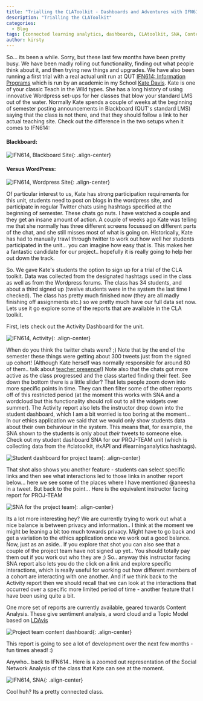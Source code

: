 ```yaml
---
title: "Trialling the CLAToolkit - Dashboards and Adventures with IFN614"
description: "Trialling the CLAToolkit"
categories:
  - Blog
tags: [connected learning analytics, dashboards, CLAtoolkit, SNA, Content Analysis, user trial]
author: kirsty
---
```


So... its been a while. Sorry, but these last few months have been pretty busy. We have been madly rolling out functionality, finding out what people think about it, and then trying new things and upgrades. We have also been running a first trial with a real actual unit run at QUT
<a href="http://2015.informationprograms.info/">IFN614: Information Programs</a>  which is run by an academic in my School <a href="http://higheredukate.com/who-is-kate/">Kate Davis</a>. Kate is one of your classic Teach in the Wild types. She has a long history of using innovative Wordpress set-ups for her classes that blow your standard LMS out of the water. Normally Kate spends a couple of weeks at the beginning of semester posting announcements in Blackboard (QUT's standard LMS) saying that the class is not there, and that they should follow a link to her actual teaching site. Check out the difference in the two setups when it comes to IFN614:

####  Blackboard:
![IFN614, Blackboard Site]({{site.baseurl}}/assets/images/IFN614-blackboard.jpg){: .align-center}

#### Versus WordPress:

![IFN614, Wordpress Site]({{site.baseurl}}/assets/images/IFN614-wordpress.jpg){: .align-center}

Of particular interest to us, Kate has strong participation requirements for this unit, students need to post on blogs in the wordpress site, and participate in regular Twitter chats using hashtags specified at the beginning of semester. These chats go nuts. I have watched a couple and they get an insane amount of action. A couple of weeks ago Kate was telling me that she normally has three different screens focussed on different parts of the chat, and she still misses most of what is going on. Historically, Kate has had to manually trawl through twitter to work out how well her students participated in the unit... you can imagine how easy that is. This makes her a fantastic candidate for our project.. hopefully it is really going to help her out down the track.

So. We gave Kate's students the option to sign up for a trial of the CLA toolkit. Data was collected from the designated hashtags used in the class as well as from the Wordpress forums. The class has 34 students, and about a third signed up (twelve students were in the system the last time I checked). The class has pretty much finished now (they are all madly finishing off assignments etc.) so we pretty much have our full data set now. Lets use it go explore some of the reports that are available in the CLA toolkit.

First, lets check out the Activity Dashboard for the unit.

![IFN614, Activity]({{site.baseurl}}/assets/images/IFN614-Activity.jpg){: .align-center}

When do you think the twitter chats were? ;) Note that by the end of the semester these things were getting about 300 tweets just from the signed up cohort! (Although Kate herself was normally responsible for around 80 of them.. talk about <a href="https://coi.athabascau.ca/coi-model/description-teaching-presence/">teacher presence</a>!) Note also that the chats got more active as the class progressed and the class started finding their feet. See down the bottom there is a little slider? That lets people zoom down into more specific points in time. They can then filter some of the other reports off of this restricted period (at the moment this works with SNA and a wordcloud but this functionality should roll out to all the widgets over summer). The Activity report also lets the instructor drop down into the student dashboard, which I am a bit worried is too boring at the moment... In our ethics application we said that we would only show students data about their own behaviour in the system. This means that, for example, the SNA shown to the students is only about <i>their</i> tweets to someone else. Check out my student dashboard SNA for our PROJ-TEAM unit (which is collecting data from the #clatoolkit, #xAPI and #learninganalytics hashtags).

![Student dashboard for project team]({{site.baseurl}}/assets/images/PROJ-TEAM-Student.jpg){: .align-center}

That shot also shows you another feature - students can select specific links and then see what interactions led to those links in another report below... here we see some of the places where I have mentioned @aneesha in a tweet. But back to the point... Here is the equivalent instructor facing report for PROJ-TEAM

![SNA for the project team]({{site.baseurl}}/assets/images/PROJ-TEAM-SNA.jpg){: .align-center}

Its a lot more interesting hey? We are currently trying to work out what a nice balance is between privacy and information.. I think at the moment we might be leaning a bit too much towards privacy. Might have to go back and get a variation to the ethics application once we work out a good balance. Now, just as an aside.. If you explore that shot you can also see that a couple of the project team have not signed up yet.. You should totally pay them out if you work out who they are ;) So.. anyway this instructor facing SNA report also lets you do the click on a link and explore specific interactions, which is really useful for working out how different members of a cohort are interacting with one another. And if we think back to the Activity report then we should recall that we can look at the interactions that occurred over a specific more limited period of time - another feature that I have been using quite a bit.

One more set of reports are currently available, geared towards Content Analysis. These give sentiment analysis, a word cloud and a Topic Model based on <a href="http://nlp.stanford.edu/events/illvi2014/papers/sievert-illvi2014.pdf">LDAvis</a>

![Project team content dashboard]({{site.baseurl}}/assets/images/PROJ-TEAM-Content.jpg){: .align-center}

This report is going to see a lot of development over the next few months - fun times ahead! :)

Anywho.. back to IFN614..
Here is a zoomed out representation of the Social Network Analysis of the class that Kate can see at the moment.

![IFN614, SNA]({{site.baseurl}}/assets/images/IFN614-SNA.jpg){: .align-center}

Cool huh? Its a pretty connected class.
